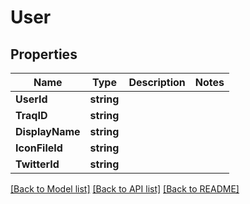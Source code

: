 # User

## Properties

Name | Type | Description | Notes
------------ | ------------- | ------------- | -------------
**UserId** | **string** |  | 
**TraqID** | **string** |  | 
**DisplayName** | **string** |  | 
**IconFileId** | **string** |  | 
**TwitterId** | **string** |  | 

[[Back to Model list]](../README.md#documentation-for-models) [[Back to API list]](../README.md#documentation-for-api-endpoints) [[Back to README]](../README.md)


